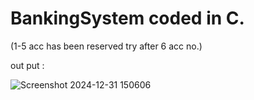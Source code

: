 # BankingSystem coded in C.

(1-5 acc has been reserved try after 6 acc no.) 

 out put :
 
![Screenshot 2024-12-31 150606](https://github.com/user-attachments/assets/056901a7-e05e-4178-bc6d-f25c138539cd)
